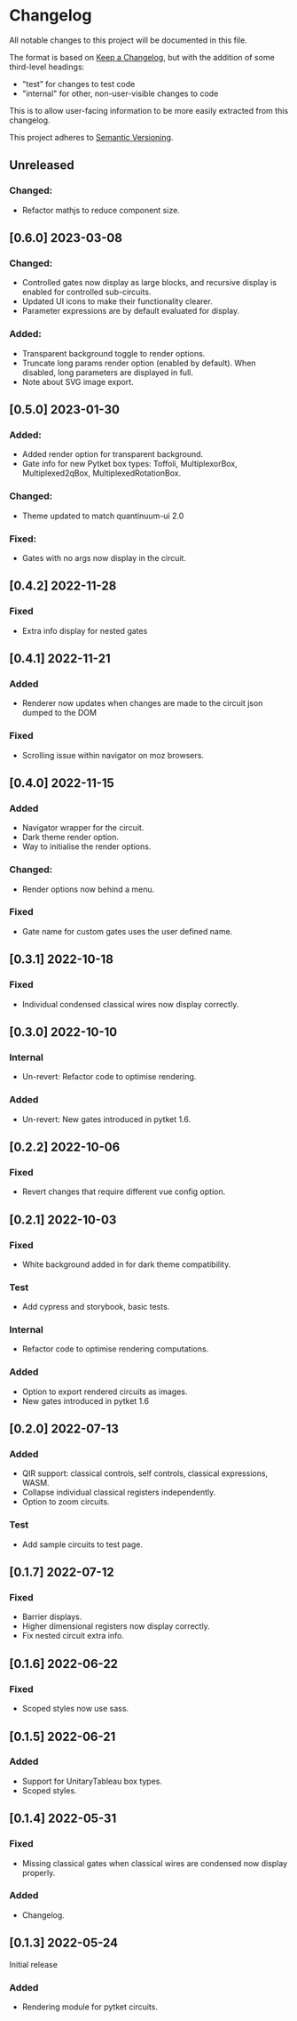 # Changelog

All notable changes to this project will be documented in this file.

The format is based on [Keep a Changelog](https://keepachangelog.com/en/1.0.0/), but with the addition of some third-level headings:

- "test" for changes to test code
- "internal" for other, non-user-visible changes to code

This is to allow user-facing information to be more easily extracted from this changelog.

This project adheres to [Semantic Versioning](https://semver.org/spec/v2.0.0.html).

## Unreleased
### Changed:
- Refactor mathjs to reduce component size.

## [0.6.0] 2023-03-08
### Changed:
- Controlled gates now display as large blocks, and recursive display is enabled for controlled sub-circuits.
- Updated UI icons to make their functionality clearer.
- Parameter expressions are by default evaluated for display.

### Added:
- Transparent background toggle to render options.
- Truncate long params render option (enabled by default). When disabled, long parameters are displayed in full.
- Note about SVG image export.

## [0.5.0] 2023-01-30
### Added:
- Added render option for transparent background.
- Gate info for new Pytket box types: Toffoli, MultiplexorBox, Multiplexed2qBox, MultiplexedRotationBox.

### Changed:
- Theme updated to match quantinuum-ui 2.0

### Fixed:
- Gates with no args now display in the circuit.

## [0.4.2] 2022-11-28
### Fixed
- Extra info display for nested gates

## [0.4.1] 2022-11-21
### Added
- Renderer now updates when changes are made to the circuit json dumped to the DOM
### Fixed
- Scrolling issue within navigator on moz browsers.

## [0.4.0] 2022-11-15
### Added
- Navigator wrapper for the circuit.
- Dark theme render option.
- Way to initialise the render options.

### Changed:
- Render options now behind a menu.

### Fixed
- Gate name for custom gates uses the user defined name.

## [0.3.1] 2022-10-18
### Fixed
- Individual condensed classical wires now display correctly.

## [0.3.0] 2022-10-10
### Internal
- Un-revert: Refactor code to optimise rendering.

### Added
- Un-revert: New gates introduced in pytket 1.6.

## [0.2.2] 2022-10-06
### Fixed
- Revert changes that require different vue config option.

## [0.2.1] 2022-10-03
### Fixed
- White background added in for dark theme compatibility.

### Test
- Add cypress and storybook, basic tests.

### Internal
- Refactor code to optimise rendering computations.

### Added
- Option to export rendered circuits as images.
- New gates introduced in pytket 1.6

## [0.2.0] 2022-07-13
### Added
- QIR support: classical controls, self controls, classical expressions, WASM.
- Collapse individual classical registers independently.
- Option to zoom circuits.

### Test
- Add sample circuits to test page.

## [0.1.7] 2022-07-12
### Fixed
- Barrier displays.
- Higher dimensional registers now display correctly.
- Fix nested circuit extra info.

## [0.1.6] 2022-06-22
### Fixed
- Scoped styles now use sass.

## [0.1.5] 2022-06-21
### Added
- Support for UnitaryTableau box types.
- Scoped styles.

## [0.1.4] 2022-05-31
### Fixed
- Missing classical gates when classical wires are condensed now display properly.

### Added
- Changelog.

## [0.1.3] 2022-05-24
Initial release
### Added
- Rendering module for pytket circuits.


